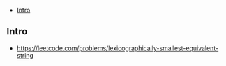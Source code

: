 - [Intro](#intro)

## Intro

- https://leetcode.com/problems/lexicographically-smallest-equivalent-string

